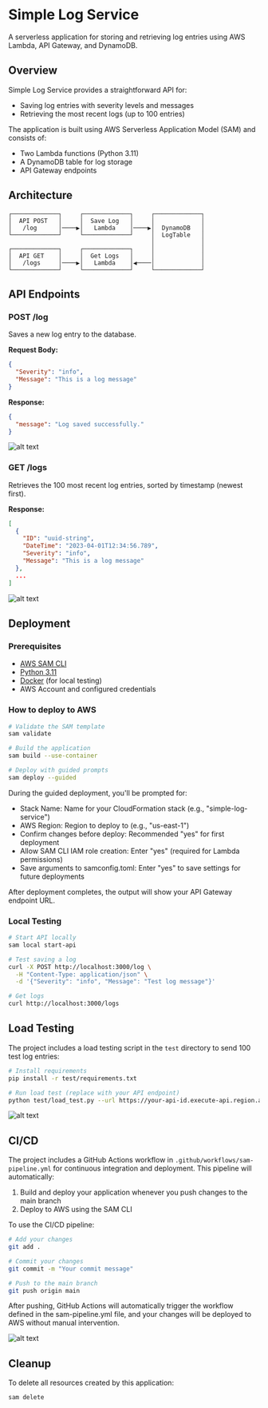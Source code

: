 # Simple Log Service

A serverless application for storing and retrieving log entries using AWS Lambda, API Gateway, and DynamoDB.

## Overview

Simple Log Service provides a straightforward API for:
- Saving log entries with severity levels and messages
- Retrieving the most recent logs (up to 100 entries)

The application is built using AWS Serverless Application Model (SAM) and consists of:
- Two Lambda functions (Python 3.11)
- A DynamoDB table for log storage
- API Gateway endpoints

## Architecture

```
┌─────────────┐     ┌─────────────┐     ┌─────────────┐
│  API POST   │     │  Save Log   │     │             │
│   /log      │────▶│   Lambda    │────▶│  DynamoDB   │
└─────────────┘     └─────────────┘     │  LogTable   │
                                        │             │
┌─────────────┐     ┌─────────────┐     │             │
│  API GET    │     │  Get Logs   │     │             │
│   /logs     │────▶│   Lambda    │◀────│             │
└─────────────┘     └─────────────┘     └─────────────┘
```

## API Endpoints

### POST /log
Saves a new log entry to the database.

**Request Body:**
```json
{
  "Severity": "info",
  "Message": "This is a log message"
}
```

**Response:**
```json
{
  "message": "Log saved successfully."
}
```
![alt text](<test POST from postman.PNG>)

### GET /logs
Retrieves the 100 most recent log entries, sorted by timestamp (newest first).

**Response:**
```json
[
  {
    "ID": "uuid-string",
    "DateTime": "2023-04-01T12:34:56.789",
    "Severity": "info",
    "Message": "This is a log message"
  },
  ...
]
```
![alt text](<test GET from postman.PNG>)

## Deployment

### Prerequisites
- [AWS SAM CLI](https://docs.aws.amazon.com/serverless-application-model/latest/developerguide/serverless-sam-cli-install.html)
- [Python 3.11](https://www.python.org/downloads/)
- [Docker](https://hub.docker.com/search/?type=edition&offering=community) (for local testing)
- AWS Account and configured credentials

### How to deploy to AWS

```bash
# Validate the SAM template
sam validate

# Build the application
sam build --use-container

# Deploy with guided prompts
sam deploy --guided
```

During the guided deployment, you'll be prompted for:
- Stack Name: Name for your CloudFormation stack (e.g., "simple-log-service")
- AWS Region: Region to deploy to (e.g., "us-east-1")
- Confirm changes before deploy: Recommended "yes" for first deployment
- Allow SAM CLI IAM role creation: Enter "yes" (required for Lambda permissions)
- Save arguments to samconfig.toml: Enter "yes" to save settings for future deployments

After deployment completes, the output will show your API Gateway endpoint URL.

### Local Testing

```bash
# Start API locally
sam local start-api

# Test saving a log
curl -X POST http://localhost:3000/log \
  -H "Content-Type: application/json" \
  -d '{"Severity": "info", "Message": "Test log message"}'

# Get logs
curl http://localhost:3000/logs
```

## Load Testing

The project includes a load testing script in the `test` directory to send 100 test log entries:

```bash
# Install requirements
pip install -r test/requirements.txt

# Run load test (replace with your API endpoint)
python test/load_test.py --url https://your-api-id.execute-api.region.amazonaws.com/Prod/
```
![alt text](<100 POST test using python script.PNG>)

## CI/CD

The project includes a GitHub Actions workflow in `.github/workflows/sam-pipeline.yml` for continuous integration and deployment. This pipeline will automatically:

1. Build and deploy your application whenever you push changes to the main branch
2. Deploy to AWS using the SAM CLI

To use the CI/CD pipeline:

```bash
# Add your changes
git add .

# Commit your changes
git commit -m "Your commit message"

# Push to the main branch
git push origin main
```

After pushing, GitHub Actions will automatically trigger the workflow defined in the sam-pipeline.yml file, and your changes will be deployed to AWS without manual intervention.

![alt text](build-validate-deploy.PNG)

## Cleanup

To delete all resources created by this application:

```bash
sam delete
```